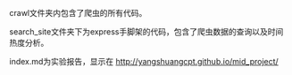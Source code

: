 crawl文件夹内包含了爬虫的所有代码。

search_site文件夹下为express手脚架的代码，包含了爬虫数据的查询以及时间热度分析。

index.md为实验报告，显示在 http://yangshuangcpt.github.io/mid_project/